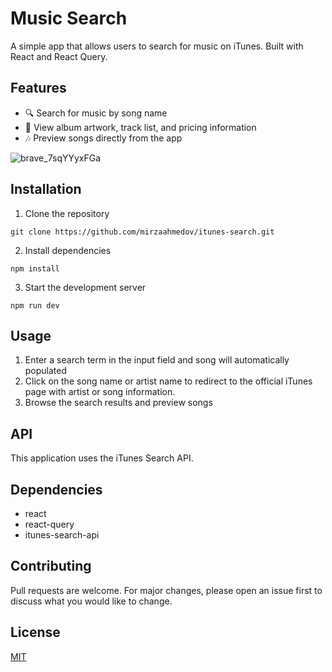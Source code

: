 # Music Search

A simple app that allows users to search for music on iTunes. Built with React and React Query.

## Features
- 🔍 Search for music by song name
- 📃 View album artwork, track list, and pricing information
- 🎶 Preview songs directly from the app

![brave_7sqYYyxFGa](https://user-images.githubusercontent.com/76392150/212252979-0c414557-009a-4368-af83-cd0d6afad895.png)

## Installation
1. Clone the repository

```git clone https://github.com/mirzaahmedov/itunes-search.git```

2. Install dependencies

```npm install```

3. Start the development server

```npm run dev```

## Usage
1. Enter a search term in the input field and song will automatically populated
2. Click on the song name or artist name to redirect to the official iTunes page with artist or song information.
3. Browse the search results and preview songs

## API
This application uses the iTunes Search API.

## Dependencies
- react
- react-query
- itunes-search-api

## Contributing
Pull requests are welcome. For major changes, please open an issue first to discuss what you would like to change.

## License
[MIT](https://choosealicense.com/licenses/mit/)
